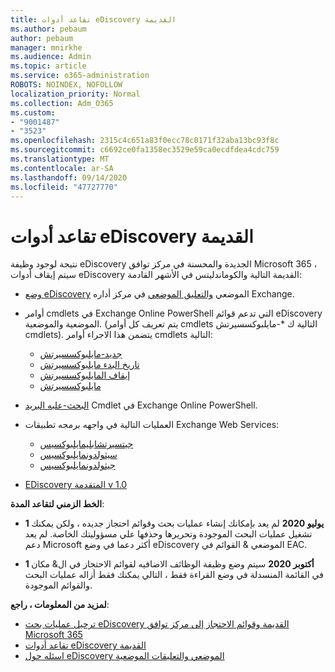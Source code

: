 ```yaml
---
title: تقاعد أدوات eDiscovery القديمة
ms.author: pebaum
author: pebaum
manager: mnirkhe
ms.audience: Admin
ms.topic: article
ms.service: o365-administration
ROBOTS: NOINDEX, NOFOLLOW
localization_priority: Normal
ms.collection: Adm_O365
ms.custom:
- "9001487"
- "3523"
ms.openlocfilehash: 2315c4c651a83f0ecc78c0171f32aba13bc93f8c
ms.sourcegitcommit: c6692ce0fa1358ec3529e59ca0ecdfdea4cdc759
ms.translationtype: MT
ms.contentlocale: ar-SA
ms.lasthandoff: 09/14/2020
ms.locfileid: "47727770"
---
```

# <a name="retirement-of-legacy-ediscovery-tools"></a>تقاعد أدوات eDiscovery القديمة

نتيجة لوجود وظيفة eDiscovery الجديدة والمحسنة في مركز توافق Microsoft 365 ، سيتم إيقاف أدوات eDiscovery القديمة التالية والكوماندليتس في الأشهر القادمة:

- [وضع eDiscovery](https://docs.microsoft.com/exchange/security-and-compliance/in-place-ediscovery/in-place-ediscovery) الموضعي [والتعليق الموضعي](https://docs.microsoft.com/exchange/security-and-compliance/create-or-remove-in-place-holds) في مركز أداره Exchange.

- أوامر cmdlets في Exchange Online PowerShell التي تدعم قوائم eDiscovery الموضعية والموضعية. (يتم تعريف كل أوامر cmdlets التالية ك *-مايلبوكسسيرتش cmdlets). يتضمن هذا الاجراء أوامر cmdlets التالية:

    - [جديد-مايلبوكسسيرتش](https://docs.microsoft.com/powershell/module/exchange/policy-and-compliance-content-search/new-mailboxsearch)
    - [تاريخ البدء مايلبوكسسيرتش](https://docs.microsoft.com/powershell/module/exchange/policy-and-compliance-content-search/start-mailboxsearch)
    - [إيقاف المايلبوكسسيرتش](https://docs.microsoft.com/powershell/module/exchange/policy-and-compliance-content-search/stop-mailboxsearch)
    - [مايلبوكسسيرتش](https://docs.microsoft.com/powershell/module/exchange/policy-and-compliance-content-search/set-mailboxsearch)

- [البحث-علبه البريد](https://docs.microsoft.com/powershell/module/exchange/mailboxes/search-mailbox?view=exchange-ps) Cmdlet في Exchange Online PowerShell.
- العمليات التالية في واجهه برمجه تطبيقات Exchange Web Services:
    - [جيتسيرتشابليمايلبوكسيس](https://docs.microsoft.com/exchange/client-developer/web-service-reference/getsearchablemailboxes-operation)
    - [سيثولدونمايلبوكسيس](https://docs.microsoft.com/exchange/client-developer/web-service-reference/setholdonmailboxes-operation)
    - [جيثولدونمايلبوكسيس](https://docs.microsoft.com/exchange/client-developer/web-service-reference/getholdonmailboxes-operation)

- [EDiscovery المتقدمة v 1.0](https://docs.microsoft.com/microsoft-365/compliance/office-365-advanced-ediscovery)

**الخط الزمني لتقاعد المدة**:
- **1 يوليو 2020** لم يعد بإمكانك إنشاء عمليات بحث وقوائم احتجاز جديده ، ولكن يمكنك تشغيل عمليات البحث الموجودة وتحريرها وحذفها علي مسؤوليتك الخاصة. لم يعد دعم Microsoft أكثر دعما في وضع eDiscovery الموضعي & القوائم في EAC.
    
- **1 أكتوبر 2020** سيتم وضع وظيفة الوظائف الاضافيه لقوائم الاحتجاز في ال& مكان في القائمة المنسدلة في وضع القراءة فقط ، التالي يمكنك فقط أزاله عمليات البحث والقوائم الموجودة.

**لمزيد من المعلومات ، راجع**:

 - [ترحيل عمليات بحث eDiscovery القديمة وقوائم الاحتجاز إلى مركز توافق Microsoft 365](https://docs.microsoft.com/microsoft-365/compliance/migrate-legacy-ediscovery-searches-and-holds)
 - [تقاعد أدوات eDiscovery القديمة](https://docs.microsoft.com/microsoft-365/compliance/legacy-ediscovery-retirement)
 - [اسئله حول eDiscovery الموضعي والتعليقات الموضعية](https://docs.microsoft.com/microsoft-365/compliance/legacy-ediscovery-retirement#faqs-about-in-place-ediscovery-and-in-place-holds)



